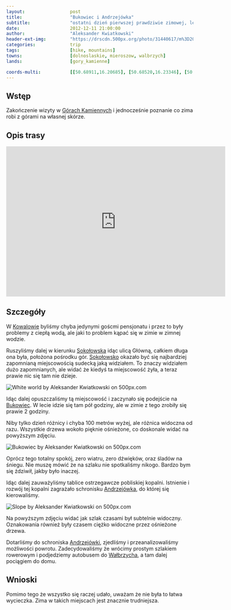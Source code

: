 ```yaml
---
layout:                 post
title:                  "Bukowiec i Andrzejówka"
subtitle:               "ostatni dzień pierwszej prawdziwie zimowej, lecz krótkiej wycieczki"
date:                   2012-12-11 21:00:00
author:                 "Aleksander Kwiatkowski"
header-ext-img:         "https://drscdn.500px.org/photo/31440617/m%3D2048/02d36f9c27f804af2a1872ea6c17ae1e"
categories:             trip
tags:                   [hike, mountains]
towns:                  [dolnoslaskie, mieroszow, walbrzych]
lands:                  [gory_kamienne]

coords-multi:           [[50.68911,16.20685], [50.68520,16.23346], [50.68696,16.23981], [50.69577,16.25208], [50.69430,16.26178], [50.68685,16.26689], [50.68487,16.27818], [50.68702,16.23981]]
---
```


[wiki-kamienne]:        https://pl.wikipedia.org/wiki/G%C3%B3ry_Kamienne
[wiki-kowalowa]:        https://pl.wikipedia.org/wiki/Kowalowa_(wojew%C3%B3dztwo_dolno%C5%9Bl%C4%85skie)
[wiki-sokolowsko]:      https://pl.wikipedia.org/wiki/Soko%C5%82owsko
[wiki-bukowiec]:        https://pl.wikipedia.org/wiki/Bukowiec_(G%C3%B3ry_Suche)
[wiki-andrzejowka]:     https://pl.wikipedia.org/wiki/Schronisko_PTTK_%E2%80%9EAndrzej%C3%B3wka%E2%80%9D
[wiki-walbrzych]:       https://pl.wikipedia.org/wiki/Wa%C5%82brzych


Wstęp
-----

Zakończenie wizyty w [Górach Kamiennych][wiki-kamienne] i jednocześnie poznanie co
zima robi z górami na własnej skórze.

Opis trasy
----------

<iframe height='405' width='590' frameborder='0' allowtransparency='true' scrolling='no' src='https://www.strava.com/activities/333301390/embed/c04e7b1d0a865739b1e97c86169729c5d1b98bda'></iframe>

Szczegóły
---------

W [Kowalowie][wiki-kowalowa] byliśmy chyba jedynymi goścmi pensjonatu i przez to były problemy z ciepłą wodą,
ale jaki to problem
kąpać się w zimie w zimnej wodzie.

Ruszyliśmy dalej w kierunku [Sokołowska][wiki-sokolowsko] idąc ulicą Główną, całkiem długa ona była, położona pośrodku
gór. [Sokołowsko][wiki-sokolowsko] okazało być się najbardziej zapomnianą miejscowością sudecką jaką widziałem.
To znaczy widziałem dużo zapomnianych, ale widać że kiedyś ta miejscowość żyła, a teraz prawie nic się tam nie dzieje.

<div class='pixels-photo'>
  <p>
    <img src='https://drscdn.500px.org/photo/31441227/m%3D900/7748b335ab91f27ab00e482b1f278808' alt='White world by Aleksander Kwiatkowski on 500px.com'>
  </p>
  <a href='https://500px.com/photo/31441227/white-world-by-aleksander-kwiatkowski' alt='White world by Aleksander Kwiatkowski on 500px.com'></a>
</div>
<script type='text/javascript' src='https://500px.com/embed.js'></script>

Idąc dalej opuszczaliśmy tą miejscowość i zaczynało się podejście na [Bukowiec][wiki-bukowiec]. W lecie idzie się
tam pół godziny, ale w zimie z tego zrobiły się prawie 2 godziny. 

Niby tylko dzień różnicy i chyba 100 metrów wyżej, ale różnica widoczna od razu. Wszystkie drzewa
wokoło pięknie ośnieżone, co doskonale widać na powyższym zdjęciu.

<div class='pixels-photo'>
  <p>
    <img src='https://drscdn.500px.org/photo/31992145/m%3D900/8545d8981c8ad87747d5f8f6a2265582' alt='Bukowiec by Aleksander Kwiatkowski on 500px.com'>
  </p>
  <a href='https://500px.com/photo/31992145/bukowiec-by-aleksander-kwiatkowski' alt='Bukowiec by Aleksander Kwiatkowski on 500px.com'></a>
</div>
<script type='text/javascript' src='https://500px.com/embed.js'></script>

Oprócz tego totalny spokój, zero wiatru, zero dźwięków, oraz śladów na śniegu. Nie muszę mówić że na szlaku nie
spotkaliśmy nikogo. Bardzo bym się ździwił, jakby było inaczej.

Idąc dalej zauważyliśmy tablice ostrzegawcze pobliskiej kopalni. Istnienie i rozwój tej kopalni zagrażało
schronisku [Andrzejówka][wiki-andrzejowka], do której się kierowaliśmy.

<div class='pixels-photo'>
  <p>
    <img src='https://drscdn.500px.org/photo/23974821/m%3D900/9b33a2f4e8ab07b10427fdcf2d589270' alt='Slope by Aleksander Kwiatkowski on 500px.com'>
  </p>
  <a href='https://500px.com/photo/23974821/slope-by-aleksander-kwiatkowski' alt='Slope by Aleksander Kwiatkowski on 500px.com'></a>
</div>
<script type='text/javascript' src='https://500px.com/embed.js'></script>

Na powyższym zdjęciu widać jak szlak czasami był subtelnie widoczny. Oznakowania również były
czasem ciężko widoczne przez ośnieżone drzewa.

Dotarliśmy do schroniska [Andrzejówki][wiki-andrzejowka], zjedliśmy i przeanalizowaliśmy możliwości powrotu.
Zadecydowaliśmy że wrócimy prostym szlakiem rowerowym i podjedziemy autobusem do [Wałbrzycha][wiki-walbrzych],
a tam dalej pociągiem do domu.

Wnioski
-------

Pomimo tego że wszystko się raczej udało, uważam że nie była to łatwa wycieczka. Zima w takich miejscach
jest znacznie trudniejsza.

